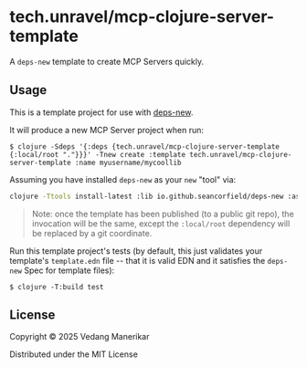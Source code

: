 # tech.unravel/mcp-clojure-server-template

A `deps-new` template to create MCP Servers quickly.

## Usage

This is a template project for use with [deps-new](https://github.com/seancorfield/deps-new).

It will produce a new MCP Server project when run:

    $ clojure -Sdeps '{:deps {tech.unravel/mcp-clojure-server-template {:local/root "."}}}' -Tnew create :template tech.unravel/mcp-clojure-server-template :name myusername/mycoollib

Assuming you have installed `deps-new` as your `new` "tool" via:

```bash
clojure -Ttools install-latest :lib io.github.seancorfield/deps-new :as new
```

> Note: once the template has been published (to a public git repo), the invocation will be the same, except the `:local/root` dependency will be replaced by a git coordinate.

Run this template project's tests (by default, this just validates your template's `template.edn`
file -- that it is valid EDN and it satisfies the `deps-new` Spec for template files):

    $ clojure -T:build test

## License

Copyright © 2025 Vedang Manerikar

Distributed under the MIT License
